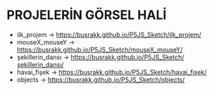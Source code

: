 # PROJELERİN GÖRSEL HALİ #

* ilk_projem         ->     https://busrakk.github.io/P5JS_Sketch/ilk_projem/       
* mouseX_mouseY      ->     https://busrakk.github.io/P5JS_Sketch/mouseX_mouseY/          
* şekillerin_dansı   ->     https://busrakk.github.io/P5JS_Sketch/şekillerin_dansı/
* havai_fişek        ->     https://busrakk.github.io/P5JS_Sketch/havai_fişek/
* objects            ->     https://busrakk.github.io/P5JS_Sketch/objects/
